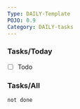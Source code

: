 ```yaml
---
Type: DAILY-Template
POJO: 0.9
Category: DAILY-tasks
---
```


### Tasks/Today

- [ ] Todo

### Tasks/All

```tasks
not done
```